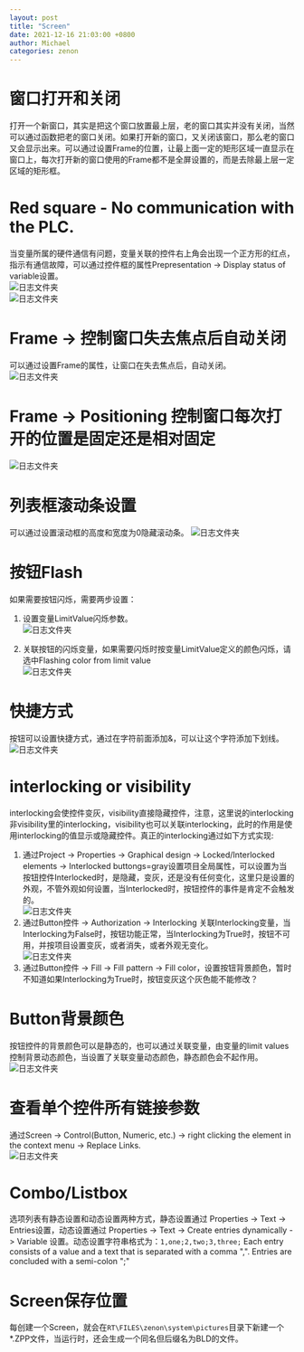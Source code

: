 ```yaml
---
layout: post
title: "Screen"
date: 2021-12-16 21:03:00 +0800
author: Michael
categories: zenon
---
```


# 窗口打开和关闭
打开一个新窗口，其实是把这个窗口放置最上层，老的窗口其实并没有关闭，当然可以通过函数把老的窗口关闭。如果打开新的窗口，又关闭该窗口，那么老的窗口又会显示出来。可以通过设置Frame的位置，让最上面一定的矩形区域一直显示在窗口上，每次打开新的窗口使用的Frame都不是全屏设置的，而是去除最上层一定区域的矩形框。

# Red square - No communication with the PLC.
当变量所属的硬件通信有问题，变量关联的控件右上角会出现一个正方形的红点，指示有通信故障，可以通过控件框的属性Prepresentation -> Display status of variable设置。  
![日志文件夹](/assets/zenon/reddot.png)   
![日志文件夹](/assets/zenon/Displaystatusofvariable.png) 

# Frame -> 控制窗口失去焦点后自动关闭
可以通过设置Frame的属性，让窗口在失去焦点后，自动关闭。  
![日志文件夹](/assets/zenon/CloseAfterLosingFocus.png)   

# Frame -> Positioning 控制窗口每次打开的位置是固定还是相对固定
![日志文件夹](/assets/zenon/FramePositioning.png)  

# 列表框滚动条设置
可以通过设置滚动框的高度和宽度为0隐藏滚动条。
![日志文件夹](/assets/zenon/ListControlNoScroll.png)  

# 按钮Flash
如果需要按钮闪烁，需要两步设置：  

1. 设置变量LimitValue闪烁参数。  
![日志文件夹](/assets/zenon/FlashingInLimitValue.png)  

2. 关联按钮的闪烁变量，如果需要闪烁时按变量LimitValue定义的颜色闪烁，请选中Flashing color from limit value  
![日志文件夹](/assets/zenon/ButtonFlashing.png)  

# 快捷方式
按钮可以设置快捷方式，通过在字符前面添加&，可以让这个字符添加下划线。  
![日志文件夹](/assets/zenon/ButtonShortCut.png)  

# interlocking or visibility
interlocking会使控件变灰，visibility直接隐藏控件，注意，这里说的interlocking非visibility里的interlocking，visibility也可以关联interlocking，此时的作用是使用interlocking的值显示或隐藏控件。真正的interlocking通过如下方式实现:  
1. 通过Project -> Properties -> Graphical design -> Locked/Interlocked elements -> Interlocked buttongs=gray设置项目全局属性，可以设置为当按钮控件Interlocked时，是隐藏，变灰，还是没有任何变化，这里只是设置的外观，不管外观如何设置，当Interlocked时，按钮控件的事件是肯定不会触发的。  
![日志文件夹](/assets/zenon/InterlockedElements.png)  
2. 通过Button控件 -> Authorization -> Interlocking 关联Interlocking变量，当Interlocking为False时，按钮功能正常，当Interlocking为True时，按钮不可用，并按项目设置变灰，或者消失，或者外观无变化。  
![日志文件夹](/assets/zenon/ButtonAuthorizationInterlocking.png)  
3. 通过Button控件 -> Fill -> Fill pattern -> Fill color，设置按钮背景颜色，暂时不知道如果Interlocking为True时，按钮变灰这个灰色能不能修改？

# Button背景颜色
按钮控件的背景颜色可以是静态的，也可以通过关联变量，由变量的limit values控制背景动态颜色，当设置了关联变量动态颜色，静态颜色会不起作用。
![日志文件夹](/assets/zenon/ButtonFillColorDynamic.png)  

# 查看单个控件所有链接参数
通过Screen -> Control(Button, Numeric, etc.) -> right clicking the element in the context menu -> Replace Links.  
![日志文件夹](/assets/zenon/ControlLinks.png)  

# Combo/Listbox
选项列表有静态设置和动态设置两种方式，静态设置通过 Properties -> Text -> Entries设置，动态设置通过 Properties -> Text -> Create entries dynamically -> Variable 设置。动态设置字符串格式为：`1,one;2,two;3,three;` Each entry consists of a value and a text that is separated with a comma ",". Entries are concluded with a semi-colon ";"

# Screen保存位置
每创建一个Screen，就会在`RT\FILES\zenon\system\pictures`目录下新建一个*.ZPP文件，当运行时，还会生成一个同名但后缀名为BLD的文件。